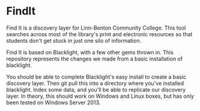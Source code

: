# FindIt

Find It is a discovery layer for Linn-Benton Community College.  This tool searches across most of the library's print and electronic resources so that students don't get stuck in just one silo of information.

Find It is based on Blacklight, with a few other gems thrown in.  This repository represents the changes we made from a basic installation of blacklight.

You should be able to complete Blacklight's easy install to create a basic discovery layer.  Then git pull this into a directory where you've installed blacklight.  Index some data, and you'll be able to replicate our discovery layer.  In theory, this should work on Windows and Linux boxes, but has only been tested on Windows Server 2013.
